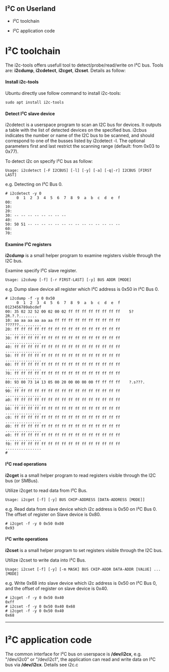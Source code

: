 I²C on Userland
------------------------------------

* I²C toolchain

* I²C application code

# I²C toolchain

The i2c-tools offers usefull tool to detect/probe/read/write on I²C bus. Tools
are: **i2cdump**, **i2cdetect**, **i2cget**, **i2cset**. Details as follow:

#### Install i2c-tools

Ubuntu directly use follow command to install i2c-tools:

```
sudo apt install i2c-tools
```

#### Detect I²C slave device

i2cdetect is a userspace program to scan an I2C bus for devices. It outputs a 
table with the list of detected devices on the specified bus. i2cbus indicates
the number or name of the I2C bus to be scanned, and should correspond to one
of the busses listed by i2cdetect -l. The optional parameters first and last
restrict the scanning range (default: from 0x03 to 0x77).

To detect i2c on specify I²C bus as follow:

```
Usage: i2cdetect [-F I2CBUS] [-l] [-y] [-a] [-q|-r] I2CBUS [FIRST LAST]
```

e.g. Detecting on I²C Bus 0.

```
# i2cdetect -y 0                                                                
     0  1  2  3  4  5  6  7  8  9  a  b  c  d  e  f                             
00:                                                                             
10:                                                                             
20:                                                                             
30: -- -- -- -- -- -- -- --                                                     
40:                                                                             
50: 50 51 -- -- -- -- -- -- -- -- -- -- -- -- -- --                             
60:                                                                             
70:
```

#### Examine I²C registers 

**i2cdump** is a small helper program to examine registers visible through
the I2C bus.

Examine specify I²C slave register.

```
Usage: i2cdump [-f] [-r FIRST-LAST] [-y] BUS ADDR [MODE] 
``` 

e.g. Dump slave device all register which I²C address is 0x50 in I²C Bus 0.

```
# i2cdump -f -y 0 0x50
     0  1  2  3  4  5  6  7  8  9  a  b  c  d  e  f    0123456789abcdef
00: 35 02 32 52 00 02 00 02 ff ff ff ff ff ff ff ff    5?2R.?.?........
10: aa aa aa aa aa aa ff ff ff ff ff ff ff ff ff ff    ??????..........
20: ff ff ff ff ff ff ff ff ff ff ff ff ff ff ff ff    ................
30: ff ff ff ff ff ff ff ff ff ff ff ff ff ff ff ff    ................
40: ff ff ff ff ff ff ff ff ff ff ff ff ff ff ff ff    ................
50: ff ff ff ff ff ff ff ff ff ff ff ff ff ff ff ff    ................
60: ff ff ff ff ff ff ff ff ff ff ff ff ff ff ff ff    ................
70: ff ff ff ff ff ff ff ff ff ff ff ff ff ff ff ff    ................
80: 93 00 73 14 13 05 00 20 00 00 00 00 ff ff ff ff    ?.s???. ........
90: ff ff ff ff ff ff ff ff ff ff ff ff ff ff ff ff    ................
a0: ff ff ff ff ff ff ff ff ff ff ff ff ff ff ff ff    ................
b0: ff ff ff ff ff ff ff ff ff ff ff ff ff ff ff ff    ................
c0: ff ff ff ff ff ff ff ff ff ff ff ff ff ff ff ff    ................
d0: ff ff ff ff ff ff ff ff ff ff ff ff ff ff ff ff    ................
e0: ff ff ff ff ff ff ff ff ff ff ff ff ff ff ff ff    ................
f0: ff ff ff ff ff ff ff ff ff ff ff ff ff ff ff ff    ................
# 

```

#### I²C read operations

**i2cget** is a small helper program to read registers visible through the I2C 
bus (or SMBus).

Utilize i2cget to read data from I²C Bus.

```
Usage: i2cget [-f] [-y] BUS CHIP-ADDRESS [DATA-ADDRESS [MODE]]
```

e.g. Read data from slave device which i2c address is 0x50 on I²C Bus 0.
The offset of register on Slave device is 0x80.

```
# i2cget -f -y 0 0x50 0x80 
0x93
```

#### I²C write operations

**i2cset** is a small helper program to set registers visible through the I2C
bus.

Utilize i2cset to write data into I²C Bus.

```
Usage: i2cset [-f] [-y] [-m MASK] BUS CHIP-ADDR DATA-ADDR [VALUE] ... [MODE]
```

e.g. Write 0x68 into slave device which i2c address is 0x50 on I²C Bus 0, and
the offset of register on slave device is 0x40.

```
# i2cget -f -y 0 0x50 0x40
0xff
# i2cset -f -y 0 0x50 0x40 0x68
# i2cget -f -y 0 0x50 0x40
0x68
```
-----------------------------------------------------------

# I²C application code

The common interface for I²C bus on userspace is **/dev/i2cx**, e.g. 
"/dev/i2c0" or "/dev/i2c1", the application can read and write data on I²C
bus via **/dev/i2cx**. Details see i2c.c


